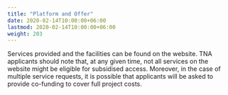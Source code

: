 ```yaml
---
title: "Platform and Offer"
date: 2020-02-14T10:00:00+06:00
lastmod: 2020-02-14T10:00:00+06:00
weight: 203
---
```



Services provided and the facilities can be found on the website. 
TNA applicants should note that, at any given time, not all services on the website might be eligible for subsidised access. 
Moreover, in the case of multiple service requests, it is possible that applicants will be asked to provide co-funding to cover full project costs.
